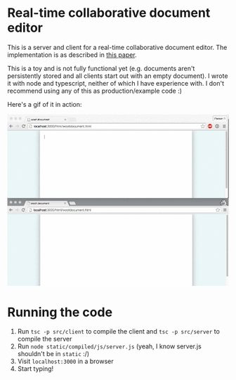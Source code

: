 # Real-time collaborative document editor

This is a server and client for a real-time collaborative document editor. The implementation is as described in [this
paper](https://hal.inria.fr/inria-00071240/).

This is a toy and is not fully functional yet (e.g. documents aren't persistently stored and all clients start out with
an empty document). I wrote it with node and typescript, neither of which I have experience with. I don't recommend
using any of this as production/example code :)

Here's a gif of it in action:

![Gif of two documents](https://github.com/ryankaplan/collaborative-editing/blob/master/static/images/demo.gif?raw=true)

# Running the code

1. Run `tsc -p src/client` to compile the client and `tsc -p src/server` to compile the server
2. Run `node static/compiled/js/server.js` (yeah, I know server.js shouldn't be in `static` :/)
3. Visit `localhost:3000` in a browser
4. Start typing!
